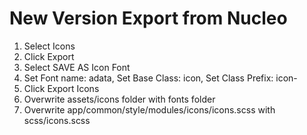 # New Version Export from Nucleo

1. Select Icons
2. Click Export
3. Select SAVE AS Icon Font
4. Set Font name: adata, Set Base Class: icon, Set Class Prefix: icon-
5. Click Export Icons
6. Overwrite assets/icons folder with fonts folder
7. Overwrite app/common/style/modules/icons/icons.scss with scss/icons.scss

